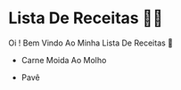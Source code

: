 # Lista De Receitas :cook:

Oi ! Bem Vindo Ao Minha Lista De Receitas :wave:

- Carne Moida Ao Molho

- Pavê


